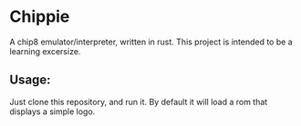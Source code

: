 # Chippie

A chip8 emulator/interpreter, written in rust. This project is intended to be a learning excersize.

## Usage:
Just clone this repository, and run it. By default it will load a rom that displays a simple logo. 
